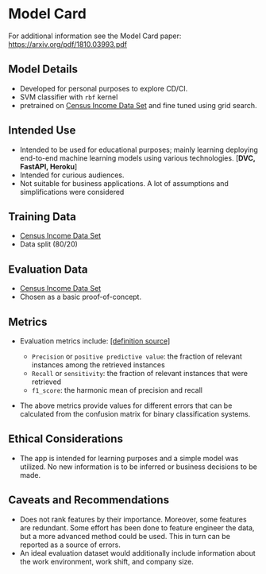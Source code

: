 # Model Card

For additional information see the Model Card paper: https://arxiv.org/pdf/1810.03993.pdf

## Model Details

* Developed for personal purposes to explore CD/CI.
* SVM classifier with `rbf` kernel
* pretrained on [Census Income Data Set](https://archive.ics.uci.edu/ml/datasets/census+income) and fine tuned using grid search.

## Intended Use

* Intended to be used for educational purposes; mainly learning deploying end-to-end machine learning models using various technologies. [**DVC, FastAPI, Heroku**]
* Intended for curious audiences.
* Not suitable for business applications. A lot of assumptions and simplifications were considered

## Training Data

* [Census Income Data Set](https://archive.ics.uci.edu/ml/datasets/census+income)
* Data split (80/20)

## Evaluation Data

* [Census Income Data Set](https://archive.ics.uci.edu/ml/datasets/census+income)
* Chosen as a basic proof-of-concept.

## Metrics

* Evaluation metrics include: [[definition source]](https://en.wikipedia.org/wiki/Precision_and_recall)
    * `Precision` or `positive predictive value`: the fraction of relevant instances among the retrieved instances
    * `Recall` or `sensitivity`: the fraction of relevant instances that were retrieved
    * `f1_score`: the harmonic mean of precision and recall

* The above metrics provide values for different errors that can be calculated from the confusion matrix for binary classification systems.
## Ethical Considerations

* The app is intended for learning purposes and a simple model was utilized. No new information is to be inferred or business decisions to be made.
## Caveats and Recommendations

* Does not rank features by their importance. Moreover, some features are redundant. Some effort has been done to feature engineer the data, but a more advanced method could be used. This in turn can be reported as a source of errors.
* An ideal evaluation dataset would additionally include information about the work environment, work shift, and company size.